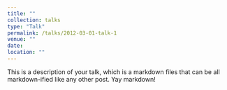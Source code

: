 ```yaml
---
title: ""
collection: talks
type: "Talk"
permalink: /talks/2012-03-01-talk-1
venue: ""
date: 
location: ""
---
```


This is a description of your talk, which is a markdown files that can be all markdown-ified like any other post. Yay markdown!
